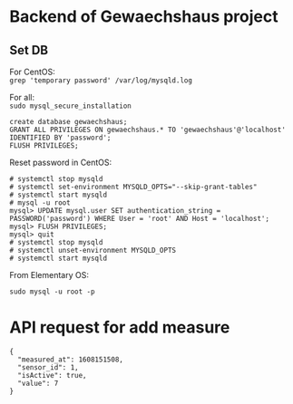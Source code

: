 # Backend of Gewaechshaus project

## Set DB

For CentOS:  
`grep 'temporary password' /var/log/mysqld.log`

For all:  
`sudo mysql_secure_installation`


```
create database gewaechshaus;
GRANT ALL PRIVILEGES ON gewaechshaus.* TO 'gewaechshaus'@'localhost' IDENTIFIED BY 'password';
FLUSH PRIVILEGES;
```

Reset password in CentOS:  

```
# systemctl stop mysqld
# systemctl set-environment MYSQLD_OPTS="--skip-grant-tables"
# systemctl start mysqld
# mysql -u root
mysql> UPDATE mysql.user SET authentication_string = PASSWORD('password') WHERE User = 'root' AND Host = 'localhost';
mysql> FLUSH PRIVILEGES;
mysql> quit
# systemctl stop mysqld
# systemctl unset-environment MYSQLD_OPTS
# systemctl start mysqld
```

From Elementary OS:

`sudo mysql -u root -p`

# API request for add measure

```
{
  "measured_at": 1608151508,
  "sensor_id": 1,
  "isActive": true,
  "value": 7
}
```
